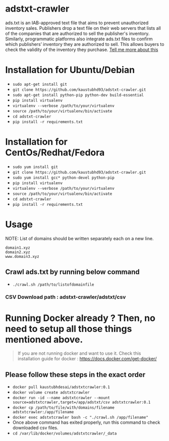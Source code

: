 # adstxt-crawler
ads.txt is an IAB-approved text file that aims to prevent unauthorized inventory sales. Publishers drop a text file on their web servers that lists all of the companies that are authorized to sell the publisher's inventory. Similarly, programmatic platforms also integrate ads.txt files to confirm which publishers’ inventory they are authorized to sell. This allows buyers to check the validity of the inventory they purchase.
[Tell me more about this](https://github.com/kaustubhd93/adstxt-crawler/wiki/Ads.txt-concepts)  

# Installation for Ubuntu/Debian

- `sudo apt-get install git`
- `git clone https://github.com/kaustubhd93/adstxt-crawler.git`
- `sudo apt-get install python-pip python-dev build-essential`
- `pip install virtualenv`
- `virtualenv --verbose /path/to/your/virtualenv`
- `source /path/to/your/virtualenv/bin/activate`
- `cd adstxt-crawler`
- `pip install -r requirements.txt`

# Installation for CentOs/Redhat/Fedora

- `sudo yum install git`
- `git clone https://github.com/kaustubhd93/adstxt-crawler.git`
- `sudo yum install gcc* python-devel python-pip`
- `pip install virtualenv`
- `virtualenv --verbose /path/to/your/virtualenv`
- `source /path/to/your/virtualenv/bin/activate`
- `cd adstxt-crawler`
- `pip install -r requirements.txt`


# Usage
NOTE: List of domains should be written separately each on a new line.  
```
domain1.xyz  
domain2.xyz  
www.domain3.xyz  
```
## Crawl ads.txt by running below command

- `./crawl.sh /path/to/listofdomainfile`

### CSV Download path : adstxt-crawler/adstxt/csv

# Running Docker already ? Then, no need to setup all those things mentioned above.
> If you are not running docker and want to use it. Check this installation guide for docker : https://docs.docker.com/get-docker/

## Please follow these steps in the exact order

- `docker pull kaustubhdesai/adstxtcrawler:0.1`
- `docker volume create adstxtcrawler`
- `docker run -id --name adstxtcrawler --mount source=adstxtcrawler,target=/app/adstxt/csv adstxtcrawler:0.1`
- `docker cp /path/to/file/with/domains/filename adstxtcrawler:/app/filename`
- `docker exec adstxtcrawler bash -c "./crawl.sh /app/filename"`
- Once above command has exited properly, run this command to check downloaded csv files.
- `cd /var/lib/docker/volumes/adstxtcrawler/_data`

